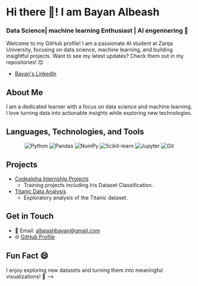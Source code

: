 # Hi there 👋! I am Bayan Albeash

### Data Science| machine learning Enthusiast | AI engennering 🌱

Welcome to my GitHub profile! I am a passionate AI student at Zarqa University, focusing on data science, machine learning, and building insightful projects. Want to see my latest updates? Check them out in my repositories! 😊

- [Bayan's LinkedIn](https://www.linkedin.com/in/bayan-albeash-103b932a5/)

## About Me
I am a dedicated learner with a focus on data science and machine learning. I love turning data into actionable insights while exploring new technologies.

## Languages, Technologies, and Tools
<p align="center">
  <img src="https://img.shields.io/badge/Python-3776AB.svg?style=for-the-badge&logo=python&logoColor=white" alt="Python" />
  <img src="https://img.shields.io/badge/Pandas-150458.svg?style=for-the-badge&logo=pandas&logoColor=white" alt="Pandas" />
  <img src="https://img.shields.io/badge/NumPy-013243.svg?style=for-the-badge&logo=numpy&logoColor=white" alt="NumPy" />
  <img src="https://img.shields.io/badge/Scikit-learn-F7931E.svg?style=for-the-badge&logo=scikit-learn&logoColor=white" alt="Scikit-learn" />
  <img src="https://img.shields.io/badge/Jupyter-F37626.svg?style=for-the-badge&logo=Jupyter&logoColor=white" alt="Jupyter" />
  <img src="https://img.shields.io/badge/Git-F05032.svg?style=for-the-badge&logo=git&logoColor=white" alt="Git" />
</p>

## Projects
- [Codealpha Internship Projects](https://github.com/Bayan-Albeash/Codealpha-intership-)
  - Training projects including Iris Dataset Classification.
- [Titanic Data Analysis](https://github.com/Bayan-Albeash/Titanic-Data-)
  - Exploratory analysis of the Titanic dataset.

## Get in Touch
- 📧 Email: [albeashbayan@gmail.com](mailto:albeashbayan@gmail.com)
- 🌐 [GitHub Profile](https://github.com/Bayan-Albeash)

## Fun Fact 😄
I enjoy exploring new datasets and turning them into meaningful visualizations! 🌟
-->
